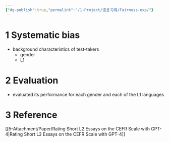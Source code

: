 ```yaml
---
{"dg-publish":true,"permalink":"/1-Project/语言习得/Fairness-exp/"}
---
```


# 1 Systematic bias
- background characteristics of test-takers
	- gender
	- L1
# 2 Evaluation
- evaluated its performance for each gender and each of the L1 languages
# 3 Reference
[[5-Attachment/Paper/Rating Short L2 Essays on the CEFR Scale with GPT-4\|Rating Short L2 Essays on the CEFR Scale with GPT-4]]